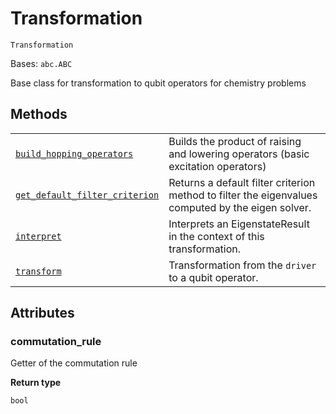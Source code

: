 # Transformation

<span id="undefined" />

`Transformation`

Bases: `abc.ABC`

Base class for transformation to qubit operators for chemistry problems

## Methods

|                                                                                                                                                                                                                                                                            |                                                                                                   |
| -------------------------------------------------------------------------------------------------------------------------------------------------------------------------------------------------------------------------------------------------------------------------- | ------------------------------------------------------------------------------------------------- |
| [`build_hopping_operators`](qiskit.chemistry.transformations.Transformation.build_hopping_operators#qiskit.chemistry.transformations.Transformation.build_hopping_operators "qiskit.chemistry.transformations.Transformation.build_hopping_operators")                     | Builds the product of raising and lowering operators (basic excitation operators)                 |
| [`get_default_filter_criterion`](qiskit.chemistry.transformations.Transformation.get_default_filter_criterion#qiskit.chemistry.transformations.Transformation.get_default_filter_criterion "qiskit.chemistry.transformations.Transformation.get_default_filter_criterion") | Returns a default filter criterion method to filter the eigenvalues computed by the eigen solver. |
| [`interpret`](qiskit.chemistry.transformations.Transformation.interpret#qiskit.chemistry.transformations.Transformation.interpret "qiskit.chemistry.transformations.Transformation.interpret")                                                                             | Interprets an EigenstateResult in the context of this transformation.                             |
| [`transform`](qiskit.chemistry.transformations.Transformation.transform#qiskit.chemistry.transformations.Transformation.transform "qiskit.chemistry.transformations.Transformation.transform")                                                                             | Transformation from the `driver` to a qubit operator.                                             |

## Attributes

<span id="undefined" />

### commutation\_rule

Getter of the commutation rule

**Return type**

`bool`
